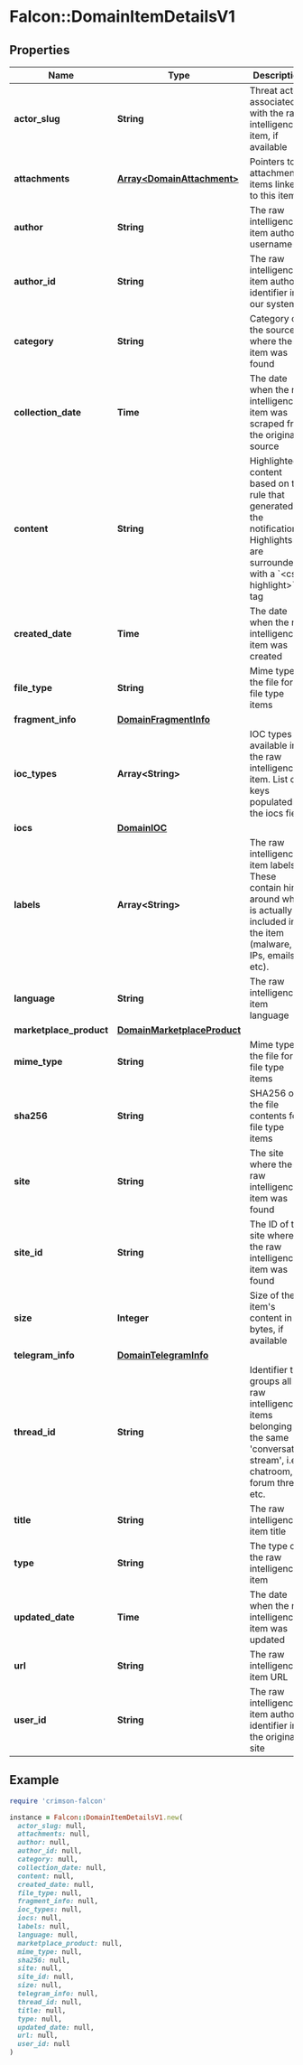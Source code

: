 # Falcon::DomainItemDetailsV1

## Properties

| Name | Type | Description | Notes |
| ---- | ---- | ----------- | ----- |
| **actor_slug** | **String** | Threat actor associated with the raw intelligence item, if available | [optional] |
| **attachments** | [**Array&lt;DomainAttachment&gt;**](DomainAttachment.md) | Pointers to attachments items linked to this item | [optional] |
| **author** | **String** | The raw intelligence item author username | [optional] |
| **author_id** | **String** | The raw intelligence item author identifier in our system | [optional] |
| **category** | **String** | Category of the source where the item was found |  |
| **collection_date** | **Time** | The date when the raw intelligence item was scraped from the original source | [optional] |
| **content** | **String** | Highlighted content based on the rule that generated the notifications. Highlights are surrounded with a &#x60;&lt;cs-highlight&gt;&#x60; tag |  |
| **created_date** | **Time** | The date when the raw intelligence item was created |  |
| **file_type** | **String** | Mime type of the file for file type items | [optional] |
| **fragment_info** | [**DomainFragmentInfo**](DomainFragmentInfo.md) |  | [optional] |
| **ioc_types** | **Array&lt;String&gt;** | IOC types available in the raw intelligence item. List of keys populated in the iocs field | [optional] |
| **iocs** | [**DomainIOC**](DomainIOC.md) |  | [optional] |
| **labels** | **Array&lt;String&gt;** | The raw intelligence item labels. These contain hints around what is actually included in the item (malware, IPs, emails, etc). | [optional] |
| **language** | **String** | The raw intelligence item language | [optional] |
| **marketplace_product** | [**DomainMarketplaceProduct**](DomainMarketplaceProduct.md) |  | [optional] |
| **mime_type** | **String** | Mime type of the file for file type items | [optional] |
| **sha256** | **String** | SHA256 of the file contents for file type items | [optional] |
| **site** | **String** | The site where the raw intelligence item was found | [optional] |
| **site_id** | **String** | The ID of the site where the raw intelligence item was found |  |
| **size** | **Integer** | Size of the item&#39;s content in bytes, if available | [optional] |
| **telegram_info** | [**DomainTelegramInfo**](DomainTelegramInfo.md) |  | [optional] |
| **thread_id** | **String** | Identifier that groups all raw intelligence items belonging to the same &#39;conversation stream&#39;, i.e. chatroom, forum thread, etc. | [optional] |
| **title** | **String** | The raw intelligence item title | [optional] |
| **type** | **String** | The type of the raw intelligence item |  |
| **updated_date** | **Time** | The date when the raw intelligence item was updated |  |
| **url** | **String** | The raw intelligence item URL | [optional] |
| **user_id** | **String** | The raw intelligence item author identifier in the original site | [optional] |

## Example

```ruby
require 'crimson-falcon'

instance = Falcon::DomainItemDetailsV1.new(
  actor_slug: null,
  attachments: null,
  author: null,
  author_id: null,
  category: null,
  collection_date: null,
  content: null,
  created_date: null,
  file_type: null,
  fragment_info: null,
  ioc_types: null,
  iocs: null,
  labels: null,
  language: null,
  marketplace_product: null,
  mime_type: null,
  sha256: null,
  site: null,
  site_id: null,
  size: null,
  telegram_info: null,
  thread_id: null,
  title: null,
  type: null,
  updated_date: null,
  url: null,
  user_id: null
)
```


